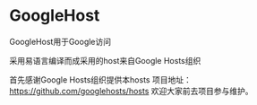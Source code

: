 # GoogleHost
GoogleHost用于Google访问

采用易语言编译而成采用的host来自Google Hosts组织

首先感谢Google Hosts组织提供本hosts
项目地址：https://github.com/googlehosts/hosts
欢迎大家前去项目参与维护。
